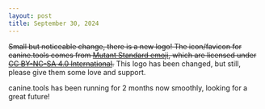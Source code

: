 ```yaml
---
layout: post
title: September 30, 2024
---
```

~~Small but noticeable change, there is a new logo! The icon/favicon for canine.tools comes from <a href="https://mutant.tech/">Mutant Standard emoji</a>, which are licensed under <a href="https://creativecommons.org/licenses/by-nc-sa/4.0/">CC BY-NC-SA 4.0 International</a>.~~ This logo has been changed, but still, please give them some love and support.

canine.tools has been running for 2 months now smoothly, looking for a great future!
